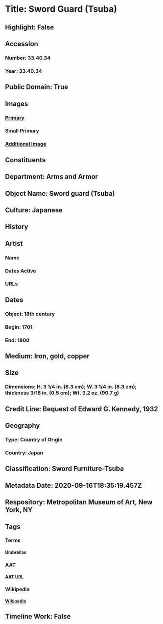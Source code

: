 # Title: Sword Guard (Tsuba)
## Highlight: False
## Accession
### Number: 33.40.34
### Year: 33.40.34
## Public Domain: True
## Images
### [Primary](https://images.metmuseum.org/CRDImages/aa/original/33.40.34_001mar2014.jpg)
### [Small Primary](https://images.metmuseum.org/CRDImages/aa/web-large/33.40.34_001mar2014.jpg)
### [Additional Image](https://images.metmuseum.org/CRDImages/aa/original/33.40.34_002mar2014.jpg)
## Constituents
## Department: Arms and Armor
## Object Name: Sword guard (Tsuba)
## Culture: Japanese
## History
## Artist
### Name
### Dates Active
### URLs
## Dates
### Object: 18th century
### Begin: 1701
### End: 1800
## Medium: Iron, gold, copper
## Size
### Dimensions: H. 3 1/4 in. (8.3 cm); W. 3 1/4 in. (8.3 cm); thickness 3/16 in. (0.5 cm); Wt. 3.2 oz. (90.7 g)
## Credit Line: Bequest of Edward G. Kennedy, 1932
## Geography
### Type: Country of Origin
### Country: Japan
## Classification: Sword Furniture-Tsuba
## Metadata Date: 2020-09-16T18:35:19.457Z
## Respository: Metropolitan Museum of Art, New York, NY
## Tags
### Terms
#### Umbrellas
### AAT
#### [AAT URL](http://vocab.getty.edu/page/aat/300046227)
### Wikipedia
#### [Wikipedia]()
## Timeline Work: False
